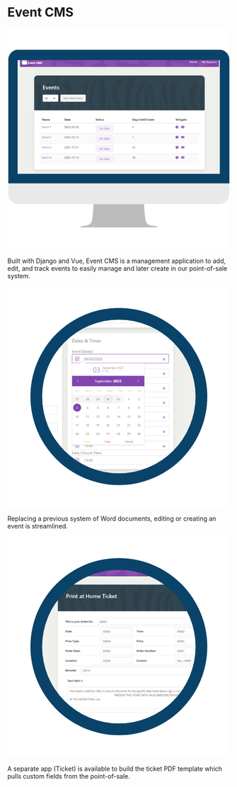 # Event CMS

<p align="center">
  <img src="event_screen.png">
</p>

Built with Django and Vue, Event CMS is a management application to add, edit, and track events to easily manage and later create in our point-of-sale system.

<p align="center"><img src="edit_event.png"></p> 
Replacing a previous system of Word documents, editing or creating an event is streamlined.

<p align="center"><img src="ticket_generator.png"></p> 
A separate app (Ticket) is available to build the ticket PDF template which pulls custom fields from the point-of-sale.
